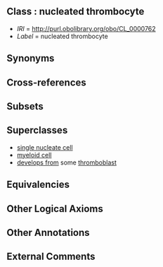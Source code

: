 
## Class : nucleated thrombocyte

 * *IRI* = http://purl.obolibrary.org/obo/CL_0000762
 * *Label* = nucleated thrombocyte

## Synonyms


## Cross-references


## Subsets


## Superclasses

 * [single nucleate cell](../../CL/26/CL_0000226.md)
 * [myeloid cell](../../CL/63/CL_0000763.md)
 * [develops from](../../RO/02/RO_0002202.md) some [thromboblast](../../CL/28/CL_0000828.md)

## Equivalencies


## Other Logical Axioms


## Other Annotations


## External Comments

